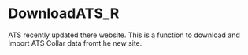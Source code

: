 # DownloadATS_R
ATS recently updated there website. This is a function to download and Import ATS Collar data fromt he new site.
